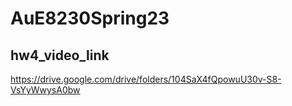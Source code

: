 # AuE8230Spring23


## hw4_video_link

https://drive.google.com/drive/folders/104SaX4fQpowuU30v-S8-VsYyWwysA0bw





